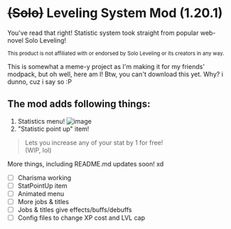 # ~~(Solo)~~ Leveling System Mod (1.20.1) 
You've read that right! Statistic system took straight from popular web-novel Solo Leveling!

<sub>This product is not affiliated with or endorsed by Solo Leveling or its creators in any way.<sub>

This is somewhat a meme-y project as I'm making it for my friends' modpack, but oh well, here am I!
Btw, you can't download this yet. Why? i dunno, cuz i say so :P

## The mod adds following things:
1. Statistics menu!
![image](https://github.com/user-attachments/assets/f8ae43b7-fbfa-4964-82a1-11790e602a69)
2. "Statistic point up" item!
> Lets you increase any of your stat by 1 for free!<br/> (WIP, lol)



More things, including README.md updates soon! xd

- [ ] Charisma working
- [ ] StatPointUp item
- [ ] Animated menu
- [ ] More jobs & titles
- [ ] Jobs & titles give effects/buffs/debuffs
- [ ] Config files to change XP cost and LVL cap
